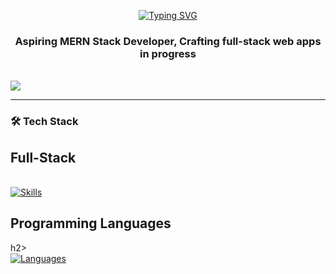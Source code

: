 <p align="center">
  <a href="https://git.io/typing-svg">
    <img src="https://readme-typing-svg.herokuapp.com?font=Fira+Code&size=32&pause=1000&color=9B40F7&width=435&lines=Hey+there%2C+I'm+Ayan!" alt="Typing SVG" />
  </a>
  <br>
  <h3 align="center"><b>Aspiring MERN Stack Developer, Crafting full-stack web apps in progress</b></h3>
  <br>
  <img src="https://komarev.com/ghpvc/?username=Amritasahu04&style=flat-square" />
</p>

---
 
### 🛠 Tech Stack

<p align="">
  <h2>Full-Stack </h2>
  <br>
  <a href="https://skillicons.dev">
    <img src="https://skillicons.dev/icons?i=js,figma,html,css,express,nodejs,mongodb,react" alt="Skills" />
  </a>
</p>

<p>
  <h2> Programming Languages </h2>h2> 
  <br>
  <a href="https://skillicons.dev">
    <img src="https://skillicons.dev/icons?i=python,java,js,cpp,javascript" alt="Languages" />
  </a>
</p>





